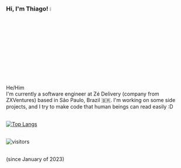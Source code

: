### Hi, I'm Thiago! <img src="https://media.giphy.com/media/hvRJCLFzcasrR4ia7z/giphy.gif" width="5%">
He/Him 
<br/>
I'm currently a software engineer at Zé Delivery (company from ZXVentures) based in São Paulo, Brazil 🇧🇷. I'm working on some side projects, and I try to make code that human beings can read easily :D
<br/>
<br/>

[![Top Langs](https://github-readme-stats.vercel.app/api/top-langs/?username=pereirathi)](https://github.com/anuraghazra/github-readme-stats)
<br/>
<br/>
<p><img src="https://visitor-badge.glitch.me/badge?page_id=pereirathi.pereirathi" alt="visitors"> </p>
<br/> (since January of 2023)

